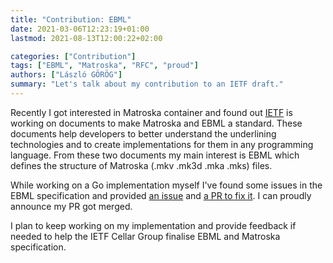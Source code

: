 ```yaml
---
title: "Contribution: EBML"
date: 2021-03-06T12:23:19+01:00
lastmod: 2021-08-13T12:00:22+02:00

categories: ["Contribution"]
tags: ["EBML", "Matroska", "RFC", "proud"]
authors: ["László GÖRÖG"]
summary: "Let's talk about my contribution to an IETF draft."
---
```

Recently I got interested in Matroska container and found out [IETF][IETF] is working on documents to make Matroska and EBML a standard. These documents help developers to better understand the underlining technologies and to create implementations for them in any programming language. From these two documents my main interest is EBML which defines the structure of Matroska (.mkv .mk3d .mka .mks) files.

While working on a Go implementation myself I've found some issues in the EBML specification and provided [an issue](https://github.com/ietf-wg-cellar/ebml-specification/issues/395) and [a PR to fix it](https://github.com/ietf-wg-cellar/ebml-specification/pull/396). I can proudly announce my PR got merged.

I plan to keep working on my implementation and provide feedback if needed to help the IETF Cellar Group finalise EBML and Matroska specification.

[IETF]: https://www.ietf.org/
